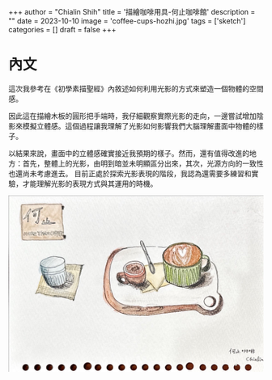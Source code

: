 +++
author = "Chialin Shih"
title = '描繪咖啡用具-何止咖啡館'
description = ""
date = 2023-10-10
image = 'coffee-cups-hozhi.jpg'
tags = ['sketch']
categories = []
draft = false
+++
# 內文

這次我參考在《初學素描聖經》內敘述如何利用光影的方式來塑造一個物體的空間感。

因此這在描繪木板的圓形把手端時，我仔細觀察實際光影的走向，一邊嘗試增加陰影來模擬立體感。這個過程讓我理解了光影如何影響我們大腦理解畫面中物體的樣子。

以結果來說，畫面中的立體感確實接近我預期的樣子。然而，還有值得改進的地方：首先，整體上的光影，由明到暗並未明顯區分出來，其次，光源方向的一致性也還尚未考慮進去。
目前正處於探索光影表現的階段，我認為還需要多練習和實驗，才能理解光影的表現方式與其運用的時機。

![＠何止咖啡館](coffee-cups-hozhi.jpg)